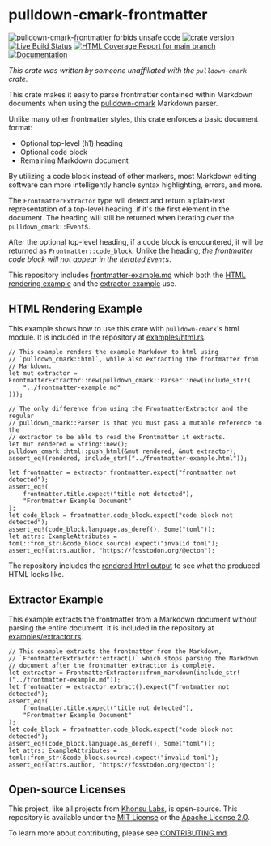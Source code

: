 # pulldown-cmark-frontmatter


![pulldown-cmark-frontmatter forbids unsafe code](https://img.shields.io/badge/unsafe-forbid-success)
[![crate version](https://img.shields.io/crates/v/pulldown-cmark-frontmatter.svg)](https://crates.io/crates/pulldown-cmark-frontmatter)
[![Live Build Status](https://img.shields.io/github/actions/workflow/status/khonsulabs/pulldown-cmark-frontmatter/rust.yml?branch=main)](https://github.com/khonsulabs/pulldown-cmark-frontmatter/actions?query=workflow:Tests)
[![HTML Coverage Report for `main` branch](https://khonsulabs.github.io/pulldown-cmark-frontmatter/coverage/badge.svg)](https://khonsulabs.github.io/pulldown-cmark-frontmatter/coverage/)
[![Documentation](https://img.shields.io/badge/docs-main-informational)](https://khonsulabs.github.io/pulldown-cmark-frontmatter/main/pulldown_cmark_frontmatter)

*This crate was written by someone unaffiliated with the `pulldown-cmark`
crate.*

This crate makes it easy to parse frontmatter contained within Markdown
documents when using the [pulldown-cmark][pulldown-cmark] Markdown parser.

Unlike many other frontmatter styles, this crate enforces a basic document
format:

- Optional top-level (h1) heading
- Optional code block
- Remaining Markdown document

By utilizing a code block instead of other markers, most Markdown editing
software can more intelligently handle syntax highlighting, errors, and more.

The `FrontmatterExtractor` type will detect and return a plain-text
representation of a top-level heading, if it's the first element in the
document. The heading will still be returned when iterating over the
`pulldown_cmark::Event`s.

After the optional top-level heading, if a code block is encountered, it will be
returned as `Frontmatter::code_block`. Unlike the heading, *the frontmatter code
block will not appear in the iterated `Event`s*.

This repository includes [frontmatter-example.md][frontmatter-md]
which both the [HTML rendering example][html] and the [extractor
example][extractor] use.

## HTML Rendering Example

This example shows how to use this crate with `pulldown-cmark`'s html module. It
is included in the repository at [examples/html.rs][html].

```rust,ignore
// This example renders the example Markdown to html using
// `pulldown_cmark::html`, while also extracting the frontmatter from
// Markdown.
let mut extractor = FrontmatterExtractor::new(pulldown_cmark::Parser::new(include_str!(
    "../frontmatter-example.md"
)));

// The only difference from using the FrontmatterExtractor and the regular
// pulldown_cmark::Parser is that you must pass a mutable reference to the
// extractor to be able to read the Frontmatter it extracts.
let mut rendered = String::new();
pulldown_cmark::html::push_html(&mut rendered, &mut extractor);
assert_eq!(rendered, include_str!("../frontmatter-example.html"));

let frontmatter = extractor.frontmatter.expect("frontmatter not detected");
assert_eq!(
    frontmatter.title.expect("title not detected"),
    "Frontmatter Example Document"
);
let code_block = frontmatter.code_block.expect("code block not detected");
assert_eq!(code_block.language.as_deref(), Some("toml"));
let attrs: ExampleAttributes = toml::from_str(&code_block.source).expect("invalid toml");
assert_eq!(attrs.author, "https://fosstodon.org/@ecton");
```

The repository includes the [rendered html output][frontmatter-html]
to see what the produced HTML looks like.

## Extractor Example

This example extracts the frontmatter from a Markdown document without parsing
the entire document. It is included in the repository at
[examples/extractor.rs][extractor].

```rust,ignore
// This example extracts the frontmatter from the Markdown,
// `FrontmatterExtractor::extract()` which stops parsing the Markdown
// document after the frontmatter extraction is complete.
let extractor = FrontmatterExtractor::from_markdown(include_str!("../frontmatter-example.md"));
let frontmatter = extractor.extract().expect("frontmatter not detected");
assert_eq!(
    frontmatter.title.expect("title not detected"),
    "Frontmatter Example Document"
);
let code_block = frontmatter.code_block.expect("code block not detected");
assert_eq!(code_block.language.as_deref(), Some("toml"));
let attrs: ExampleAttributes = toml::from_str(&code_block.source).expect("invalid toml");
assert_eq!(attrs.author, "https://fosstodon.org/@ecton");
```

[pulldown-cmark]: https://github.com/raphlinus/pulldown-cmark
[html]: https://github.com/khonsulabs/pulldown-cmark-frontmatter/blob/main/examples/html.rs
[frontmatter-html]: https://github.com/khonsulabs/pulldown-cmark-frontmatter/blob/main/frontmatter-example.html
[frontmatter-md]: https://github.com/khonsulabs/pulldown-cmark-frontmatter/blob/main/frontmatter-example.md
[extractor]: https://github.com/khonsulabs/pulldown-cmark-frontmatter/blob/main/examples/extractor.rs

## Open-source Licenses

This project, like all projects from [Khonsu Labs](https://khonsulabs.com/), is open-source.
This repository is available under the [MIT License](./LICENSE-MIT) or the
[Apache License 2.0](./LICENSE-APACHE).

To learn more about contributing, please see [CONTRIBUTING.md](./CONTRIBUTING.md).
